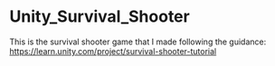# Unity_Survival_Shooter
This is the survival shooter game that I made following the guidance: https://learn.unity.com/project/survival-shooter-tutorial
